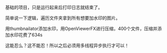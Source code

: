 基础的项目，只是运行起来后打印日志就结束了。

简单说一下逻辑，遍历文件夹拿到所有想要加水印的图片。

用thumbnailator添加水印，用OpenViewerFX进行压缩，400个文件，压缩并添加水印花费了634s

这能忍么？这不能忍！所以之后必须用多线程异步执行才可以！